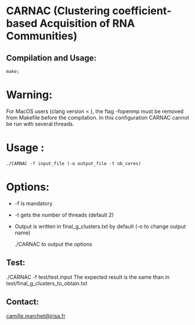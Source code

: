 CARNAC (Clustering coefficient-based Acquisition of RNA Communities)
====================================================================


Compilation and Usage:
----------------------
	make;

# Warning:
For MacOS users (clang version < ), the flag -fopenmp must be removed from Makefile before the compilation. In this configuration CARNAC cannot be run with several threads.



# Usage :

	./CARNAC -f input_file (-o output_file -t nb_cores)

# Options:
* -f is mandatory
* -t gets the number of threads (default 2)
* Output is written in final_g_clusters.txt by default (-o to change output name)
	
	./CARNAC
to output the options


Test:
-----
./CARNAC -f test/test.input
The expected result is the same than in test/final_g_clusters_to_obtain.txt


Contact:
--------
camille.marchet@irisa.fr
